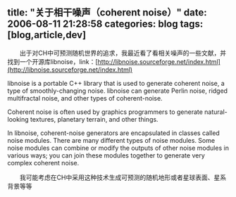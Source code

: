 title: "关于相干噪声（coherent noise）"
date: 2006-08-11 21:28:58
categories: blog
tags: [blog,article,dev]
---
　　出于对CH中可预测随机世界的追求，我最近看了看相关噪声的一些文献，并找到一个开源库libnoise，link：[http://libnoise.sourceforge.net/index.html](http://libnoise.sourceforge.net/index.html)

libnoise is a portable C++ library that is used to generate coherent noise, a type of smoothly-changing noise. libnoise can generate Perlin noise, ridged multifractal noise, and other types of coherent-noise.  
  
Coherent noise is often used by graphics programmers to generate natural-looking textures, planetary terrain, and other things.  
  
In libnoise, coherent-noise generators are encapsulated in classes called noise modules. There are many different types of noise modules. Some noise modules can combine or modify the outputs of other noise modules in various ways; you can join these modules together to generate very complex coherent noise.  

　　我可能考虑在CH中采用这种技术生成可预测的随机地形或者星球表面、星系背景等等
